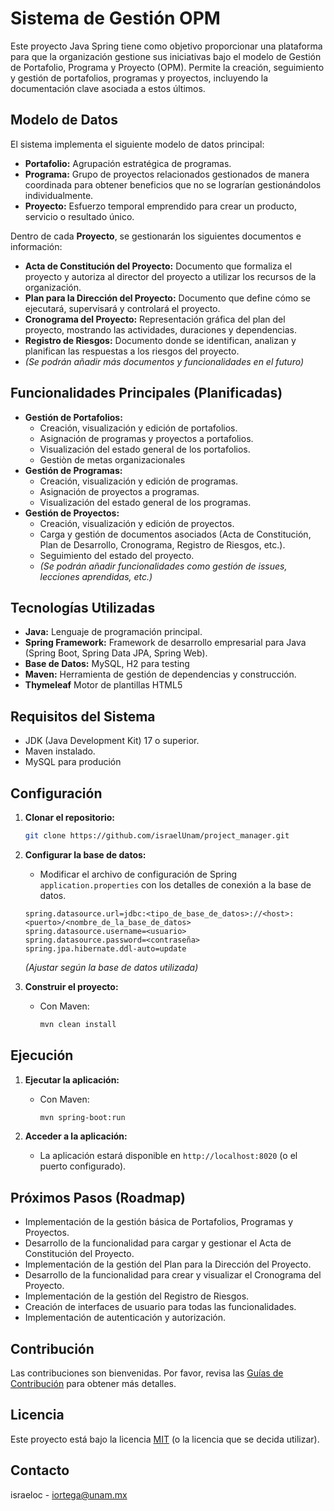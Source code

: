 # Sistema de Gestión OPM

Este proyecto Java Spring tiene como objetivo proporcionar una plataforma para que la organización gestione sus iniciativas bajo el modelo de Gestión de Portafolio, Programa y Proyecto (OPM). Permite la creación, seguimiento y gestión de portafolios, programas y proyectos, incluyendo la documentación clave asociada a estos últimos.

## Modelo de Datos

El sistema implementa el siguiente modelo de datos principal:

* **Portafolio:** Agrupación estratégica de programas.
* **Programa:** Grupo de proyectos relacionados gestionados de manera coordinada para obtener beneficios que no se lograrían gestionándolos individualmente.
* **Proyecto:** Esfuerzo temporal emprendido para crear un producto, servicio o resultado único.

Dentro de cada **Proyecto**, se gestionarán los siguientes documentos e información:

* **Acta de Constitución del Proyecto:** Documento que formaliza el proyecto y autoriza al director del proyecto a utilizar los recursos de la organización.
* **Plan para la Dirección del Proyecto:** Documento que define cómo se ejecutará, supervisará y controlará el proyecto.
* **Cronograma del Proyecto:** Representación gráfica del plan del proyecto, mostrando las actividades, duraciones y dependencias.
* **Registro de Riesgos:** Documento donde se identifican, analizan y planifican las respuestas a los riesgos del proyecto.
* *(Se podrán añadir más documentos y funcionalidades en el futuro)*

## Funcionalidades Principales (Planificadas)

* **Gestión de Portafolios:**
    * Creación, visualización y edición de portafolios.
    * Asignación de programas y proyectos a portafolios.
    * Visualización del estado general de los portafolios.
    * Gestiòn de metas organizacionales
* **Gestión de Programas:**
    * Creación, visualización y edición de programas.
    * Asignación de proyectos a programas.
    * Visualización del estado general de los programas.
* **Gestión de Proyectos:**
    * Creación, visualización y edición de proyectos.
    * Carga y gestión de documentos asociados (Acta de Constitución, Plan de Desarrollo, Cronograma, Registro de Riesgos, etc.).
    * Seguimiento del estado del proyecto.
    * *(Se podrán añadir funcionalidades como gestión de issues, lecciones aprendidas, etc.)*

## Tecnologías Utilizadas

* **Java:** Lenguaje de programación principal.
* **Spring Framework:** Framework de desarrollo empresarial para Java (Spring Boot, Spring Data JPA, Spring Web).
* **Base de Datos:** MySQL, H2 para testing
* **Maven:** Herramienta de gestión de dependencias y construcción.
* **Thymeleaf** Motor de plantillas HTML5

## Requisitos del Sistema

* JDK (Java Development Kit) 17 o superior.
* Maven instalado.
* MySQL para produción

## Configuración

1.  **Clonar el repositorio:**
    ```bash
    git clone https://github.com/israelUnam/project_manager.git
    ```

2.  **Configurar la base de datos:**
    * Modificar el archivo de configuración de Spring `application.properties` con los detalles de conexión a la base de datos.
    ```properties
    spring.datasource.url=jdbc:<tipo_de_base_de_datos>://<host>:<puerto>/<nombre_de_la_base_de_datos>
    spring.datasource.username=<usuario>
    spring.datasource.password=<contraseña>
    spring.jpa.hibernate.ddl-auto=update
    ```
    *(Ajustar según la base de datos utilizada)*

3.  **Construir el proyecto:**
    * Con Maven:
        ```bash
        mvn clean install

## Ejecución

1.  **Ejecutar la aplicación:**
    * Con Maven:
        ```bash
        mvn spring-boot:run
        ```

2.  **Acceder a la aplicación:**
    * La aplicación estará disponible en `http://localhost:8020` (o el puerto configurado).

## Próximos Pasos (Roadmap)

* Implementación de la gestión básica de Portafolios, Programas y Proyectos.
* Desarrollo de la funcionalidad para cargar y gestionar el Acta de Constitución del Proyecto.
* Implementación de la gestión del Plan para la Dirección del Proyecto.
* Desarrollo de la funcionalidad para crear y visualizar el Cronograma del Proyecto.
* Implementación de la gestión del Registro de Riesgos.
* Creación de interfaces de usuario para todas las funcionalidades.
* Implementación de autenticación y autorización.

## Contribución

Las contribuciones son bienvenidas. Por favor, revisa las [Guías de Contribución](CONTRIBUTING.md) para obtener más detalles.

## Licencia

Este proyecto está bajo la licencia [MIT](LICENSE) (o la licencia que se decida utilizar).

## Contacto

israeloc - iortega@unam.mx
